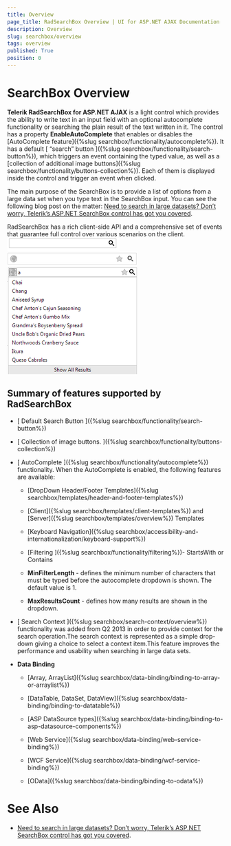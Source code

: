 ```yaml
---
title: Overview
page_title: RadSearchBox Overview | UI for ASP.NET AJAX Documentation
description: Overview
slug: searchbox/overview
tags: overview
published: True
position: 0
---
```


# SearchBox Overview



**Telerik RadSearchBox for ASP.NET AJAX** is a light control which provides the ability to write text in an input field with an optional autocomplete functionality or searching the plain result of the text written in it. The control has a property **EnableAutoComplete** that enables or disables the [AutoComplete feature]({%slug searchbox/functionality/autocomplete%}). It has a default [ “search” button ]({%slug searchbox/functionality/search-button%}), which triggers an event containing the typed value, as well as a [collection of additional image buttons]({%slug searchbox/functionality/buttons-collection%}). Each of them is displayed inside the control and trigger an event when clicked.

The main purpose of the SearchBox is to provide a list of options from a large data set when you type text in the SearchBox input. You can see the following blog post on the matter: [Need to search in large datasets? Don’t worry, Telerik’s ASP.NET SearchBox control has got you covered](https://www.telerik.com/blogs/need-to-search-in-large-datasets-don-t-worry-telerik-s-asp.net-searchbox-control-has-got-you-covered).

RadSearchBox has a rich client-side API and a comprehensive set of events that guarantee full control over various scenarios on the client.
![searchbox autocomplete false with search button](images/searchbox_autocomplete_false_with_search_button.png)
![searchbox autocomplete false](images/searchbox_autocomplete_false.png)
![searchbox autocomplete true](images/searchbox_autocomplete_true.png)

## Summary of features supported by RadSearchBox

* [ Default Search Button ]({%slug searchbox/functionality/search-button%})

* [ Collection of image buttons. ]({%slug searchbox/functionality/buttons-collection%})

* [ AutoComplete ]({%slug searchbox/functionality/autocomplete%}) functionality. When the AutoComplete is enabled, the following features are available:

	* [DropDown Header/Footer Templates]({%slug searchbox/templates/header-and-footer-templates%})

	* [Client]({%slug searchbox/templates/client-templates%}) and [Server]({%slug searchbox/templates/overview%}) Templates

	* [Keyboard Navigation]({%slug searchbox/accessibility-and-internationalization/keyboard-support%})

	* [Filtering ]({%slug searchbox/functionality/filtering%})- StartsWith or Contains

	* **MinFilterLength** - defines the minimum number of characters that must be typed before the autocomplete dropdown is shown. The default value is 1.

	* **MaxResultsCount** - defines how many results are shown in the dropdown.

* [ Search Context ]({%slug searchbox/search-context/overview%}) functionality was added from Q2 2013 in order to provide context for the search operation.The search context is represented as a simple drop-down giving a choice to select a context item.This feature improves the performance and usability when searching in large data sets.

* **Data Binding**

	* [Array, ArrayList]({%slug searchbox/data-binding/binding-to-array-or-arraylist%})

	* [DataTable, DataSet, DataView]({%slug searchbox/data-binding/binding-to-datatable%})

	* [ASP DataSource types]({%slug searchbox/data-binding/binding-to-asp-datasource-components%})

	* [Web Service]({%slug searchbox/data-binding/web-service-binding%})

	* [WCF Service]({%slug searchbox/data-binding/wcf-service-binding%})

	* [OData]({%slug searchbox/data-binding/binding-to-odata%})
	
	
# See Also
* [Need to search in large datasets? Don’t worry, Telerik’s ASP.NET SearchBox control has got you covered](https://www.telerik.com/blogs/need-to-search-in-large-datasets-don-t-worry-telerik-s-asp.net-searchbox-control-has-got-you-covered).


